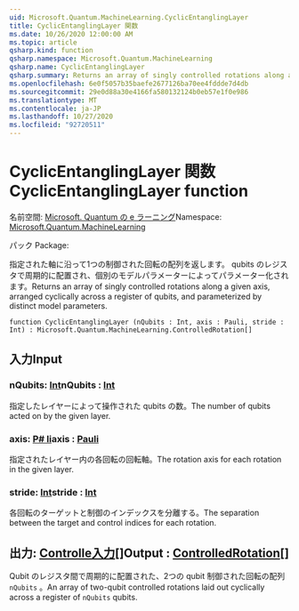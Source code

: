 ```yaml
---
uid: Microsoft.Quantum.MachineLearning.CyclicEntanglingLayer
title: CyclicEntanglingLayer 関数
ms.date: 10/26/2020 12:00:00 AM
ms.topic: article
qsharp.kind: function
qsharp.namespace: Microsoft.Quantum.MachineLearning
qsharp.name: CyclicEntanglingLayer
qsharp.summary: Returns an array of singly controlled rotations along a given axis, arranged cyclically across a register of qubits, and parameterized by distinct model parameters.
ms.openlocfilehash: 6e0f5057b35baefe2677126ba70ee4fddde7d4db
ms.sourcegitcommit: 29e0d88a30e4166fa580132124b0eb57e1f0e986
ms.translationtype: MT
ms.contentlocale: ja-JP
ms.lasthandoff: 10/27/2020
ms.locfileid: "92720511"
---
```

# <a name="cyclicentanglinglayer-function"></a><span data-ttu-id="b741d-102">CyclicEntanglingLayer 関数</span><span class="sxs-lookup"><span data-stu-id="b741d-102">CyclicEntanglingLayer function</span></span>

<span data-ttu-id="b741d-103">名前空間: [Microsoft. Quantum の e ラーニング](xref:Microsoft.Quantum.MachineLearning)</span><span class="sxs-lookup"><span data-stu-id="b741d-103">Namespace: [Microsoft.Quantum.MachineLearning](xref:Microsoft.Quantum.MachineLearning)</span></span>

<span data-ttu-id="b741d-104">パック [](https://nuget.org/packages/)</span><span class="sxs-lookup"><span data-stu-id="b741d-104">Package: [](https://nuget.org/packages/)</span></span>


<span data-ttu-id="b741d-105">指定された軸に沿って1つの制御された回転の配列を返します。 qubits のレジスタで周期的に配置され、個別のモデルパラメーターによってパラメーター化されます。</span><span class="sxs-lookup"><span data-stu-id="b741d-105">Returns an array of singly controlled rotations along a given axis, arranged cyclically across a register of qubits, and parameterized by distinct model parameters.</span></span>

```qsharp
function CyclicEntanglingLayer (nQubits : Int, axis : Pauli, stride : Int) : Microsoft.Quantum.MachineLearning.ControlledRotation[]
```


## <a name="input"></a><span data-ttu-id="b741d-106">入力</span><span class="sxs-lookup"><span data-stu-id="b741d-106">Input</span></span>

### <a name="nqubits--int"></a><span data-ttu-id="b741d-107">nQubits: [Int](xref:microsoft.quantum.lang-ref.int)</span><span class="sxs-lookup"><span data-stu-id="b741d-107">nQubits : [Int](xref:microsoft.quantum.lang-ref.int)</span></span>

<span data-ttu-id="b741d-108">指定したレイヤーによって操作された qubits の数。</span><span class="sxs-lookup"><span data-stu-id="b741d-108">The number of qubits acted on by the given layer.</span></span>


### <a name="axis--pauli"></a><span data-ttu-id="b741d-109">axis: [P# li](xref:microsoft.quantum.lang-ref.pauli)</span><span class="sxs-lookup"><span data-stu-id="b741d-109">axis : [Pauli](xref:microsoft.quantum.lang-ref.pauli)</span></span>

<span data-ttu-id="b741d-110">指定されたレイヤー内の各回転の回転軸。</span><span class="sxs-lookup"><span data-stu-id="b741d-110">The rotation axis for each rotation in the given layer.</span></span>


### <a name="stride--int"></a><span data-ttu-id="b741d-111">stride: [Int](xref:microsoft.quantum.lang-ref.int)</span><span class="sxs-lookup"><span data-stu-id="b741d-111">stride : [Int](xref:microsoft.quantum.lang-ref.int)</span></span>

<span data-ttu-id="b741d-112">各回転のターゲットと制御のインデックスを分離する。</span><span class="sxs-lookup"><span data-stu-id="b741d-112">The separation between the target and control indices for each rotation.</span></span>



## <a name="output--controlledrotation"></a><span data-ttu-id="b741d-113">出力: [Controlle入力](xref:Microsoft.Quantum.MachineLearning.ControlledRotation)[]</span><span class="sxs-lookup"><span data-stu-id="b741d-113">Output : [ControlledRotation](xref:Microsoft.Quantum.MachineLearning.ControlledRotation)[]</span></span>

<span data-ttu-id="b741d-114">Qubit のレジスタ間で周期的に配置された、2つの qubit 制御された回転の配列 `nQubits` 。</span><span class="sxs-lookup"><span data-stu-id="b741d-114">An array of two-qubit controlled rotations laid out cyclically across a register of `nQubits` qubits.</span></span>